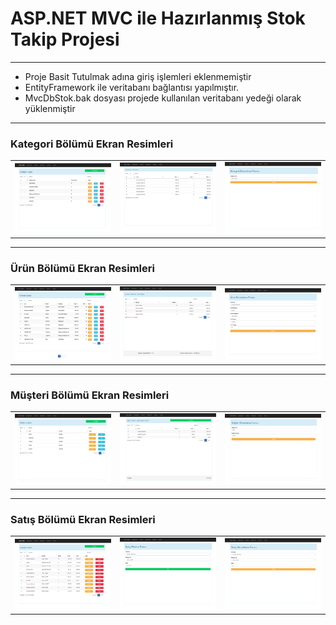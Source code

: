 <h1>ASP.NET MVC ile Hazırlanmış Stok Takip Projesi</h1>
<hr>
<ul>
    <li>Proje Basit Tutulmak adına giriş işlemleri eklenmemiştir</li>
    <li>EntityFramework ile veritabanı bağlantısı yapılmıştır.</li>
    <li>MvcDbStok.bak dosyası projede kullanılan veritabanı yedeği olarak yüklenmiştir</li>
</ul>
<hr>

<p>
<h3>Kategori Bölümü Ekran Resimleri</h3>
</p>

<table>
    <tr>
        <td>
            <img src="https://raw.githubusercontent.com/icakmak/MVC-Stok-Takip-Sistemi/main/kategorilist.PNG" width="100%" height="auto">
        </td>
        <td>
            <img src="https://raw.githubusercontent.com/icakmak/MVC-Stok-Takip-Sistemi/main/KategorisatisListesi.PNG" width="100%" height="auto">
        </td>
        <td>
            <img src="https://raw.githubusercontent.com/icakmak/MVC-Stok-Takip-Sistemi/main/KategoriEdit.PNG" width="100%" height="auto">
        </td>
    </tr>
</table>
<hr>
<p>
<h3>Ürün Bölümü Ekran Resimleri</h3>
</p>

<table>
    <tr>
        <td>
            <img src="https://raw.githubusercontent.com/icakmak/MVC-Stok-Takip-Sistemi/main/UrunlerList.PNG" width="100%" height="auto">
        </td>
        <td>
            <img src="https://raw.githubusercontent.com/icakmak/MVC-Stok-Takip-Sistemi/main/urunOrderlist.PNG" width="100%" height="auto">
        </td>
        <td>
            <img src="https://raw.githubusercontent.com/icakmak/MVC-Stok-Takip-Sistemi/main/urunleredit.PNG" width="100%" height="auto">
        </td>
    </tr>
</table>
<hr>
<p>
<h3>Müşteri Bölümü Ekran Resimleri</h3>
</p>

<table>
    <tr>
        <td>
            <img src="https://raw.githubusercontent.com/icakmak/MVC-Stok-Takip-Sistemi/main/musterilist.PNG" width="100%" height="auto">
        </td>
        <td>
            <img src="https://raw.githubusercontent.com/icakmak/MVC-Stok-Takip-Sistemi/main/musteriorder.PNG" width="100%" height="auto">
        </td>
        <td>
            <img src="https://raw.githubusercontent.com/icakmak/MVC-Stok-Takip-Sistemi/main/musteriedit.PNG" width="100%" height="auto">
        </td>
    </tr>
</table>
<hr>
<p>
<h3>Satış Bölümü Ekran Resimleri</h3>
</p>

<table>
    <tr>
        <td>
            <img src="https://raw.githubusercontent.com/icakmak/MVC-Stok-Takip-Sistemi/main/satislist.PNG" width="100%" height="auto">
        </td>
        <td>
            <img src="https://raw.githubusercontent.com/icakmak/MVC-Stok-Takip-Sistemi/main/satisform.PNG" width="100%" height="auto">
        </td>
        <td>
            <img src="https://raw.githubusercontent.com/icakmak/MVC-Stok-Takip-Sistemi/main/satisedit.PNG" width="100%" height="auto">
        </td>
    </tr>
</table>
